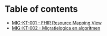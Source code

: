 # Table of contents

* [MIG-KT-001 - FHIR Resource Mapping View](README.md)
* [MIG-KT-002 - Migratielogica en algoritmen](mig-kt-002-migratielogica-en-algoritmen.md)
